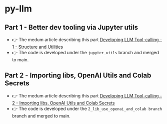 # py-llm

## Part 1 - Better dev tooling via Jupyter utils 
 - 👉 The medum article describing this part [Developing LLM Tool-calling - 1 - Structure and Utilities](..)
 - 👉 The code is developed under the `jupyter_utils` branch and merged to main.

## Part 2 - Importing libs, OpenAI Utils and Colab Secrets
 - 👉 The medum article describing this part [Developing LLM Tool-calling - 2 - Importing libs, OpenAI Utils and Colab Secrets](..)
 - 👉 The code is developed under the `2_lib_use_openai_and_colab branch` branch and merged to main. 